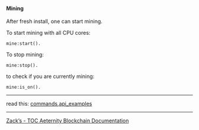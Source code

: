 
#### Mining
After fresh install, one can start mining.

To start mining with all CPU cores: 
```
mine:start().
```
To stop mining:
```
mine:stop().
```
to check if you are currently mining:
```
mine:is_on().
```


***
read this: [commands](commands),[api_examples](api_examples)
***
[Zack’s - TOC Aeternity Blockchain Documentation](Zack_Docs_TOC)